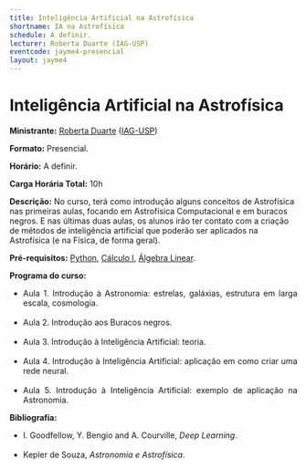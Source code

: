 ```yaml
---
title: Inteligência Artificial na Astrofísica
shortname: IA na Astrofísica
schedule: A definir.
lecturer: Roberta Duarte (IAG-USP)
eventcode: jayme4-presencial
layout: jayme4
---
```


# Inteligência Artificial na Astrofísica

**Ministrante:** [Roberta Duarte](http://lattes.cnpq.br/9249274937812955) ([IAG-USP](https://www.iag.usp.br/))

**Formato:** Presencial.

**Horário:** A definir.

**Carga Horária Total:** 10h

**Descrição:** No curso, terá como introdução alguns conceitos de Astrofísica nas primeiras aulas, focando em Astrofísica Computacional e em buracos negros. E nas últimas duas aulas, os alunos irão ter contato com a criação de métodos de inteligência artificial que poderão ser aplicados na Astrofísica (e na Física, de forma geral).

**Pré-requisitos:** [Python](https://uspdigital.usp.br/jupiterweb/obterDisciplina?nomdis=&sgldis=MAC0115), [Cálculo I](https://uspdigital.usp.br/jupiterweb/obterDisciplina?nomdis=&sgldis=MAT0111), [Álgebra Linear](https://uspdigital.usp.br/jupiterweb/obterDisciplina?nomdis=&sgldis=MAT0122).

**Programa do curso:**

<div style="text-align: justify">
 <ul>
  <li>Aula 1. Introdução à Astronomia: estrelas, galáxias, estrutura em larga escala, cosmologia. </li> <br>
  <li>Aula 2. Introdução aos Buracos negros. </li> <br>
  <li>Aula 3. Introdução à Inteligência Artificial: teoria. </li> <br>
  <li>Aula 4. Introdução à Inteligência Artificial: aplicação em como criar uma rede neural. </li> <br>
  <li>Aula 5. Introdução à Inteligência Artificial: exemplo de aplicação na Astronomia. </li>
 </ul>
</div>

**Bibliografia:**

<div style="text-align: justify">
 <ul>
  <li>I. Goodfellow, Y. Bengio and A. Courville, <i>Deep Learning</i>.</li> <br>
   <li>Kepler de Souza, <i>Astronomia e Astrofísica</i>.</li>
 </ul>
</div>
